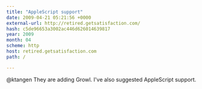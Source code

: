 ```yaml
---
title: "AppleScript support"
date: 2009-04-21 05:21:56 +0000
external-url: http://retired.getsatisfaction.com/
hash: c5de96653a3002ac446d626014639817
year: 2009
month: 04
scheme: http
host: retired.getsatisfaction.com
path: /

---
```


@ktangen They are adding Growl.  I've also suggested AppleScript support.
